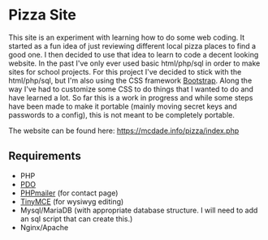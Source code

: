 # Pizza Site
This site is an experiment with learning how to do some web coding. It started as a fun idea of just reviewing different local pizza places to find a good one. I then decided to use that idea to learn to code a decent looking website. In the past I've only ever used basic html/php/sql in order to make sites for school projects. For this project I've decided to stick with the html/php/sql, but I'm also using the CSS framework [Bootstrap](https://getbootstrap.com/). Along the way I've had to customize some CSS to do things that I wanted to do and have learned a lot. So far this is a work in progress and while some steps have been made to make it portable (mainly moving secret keys and passwords to a config), this is not meant to be completely portable.

The website can be found here: https://mcdade.info/pizza/index.php

## Requirements
- PHP
- [PDO](https://secure.php.net/manual/en/book.pdo.php)
- [PHPmailer](https://github.com/PHPMailer/PHPMailer) (for contact page)
- [TinyMCE](https://www.tiny.cloud/) (for wysiwyg editing)
- Mysql/MariaDB (with appropriate database structure. I will need to add an sql script that can create this.)
- Nginx/Apache

